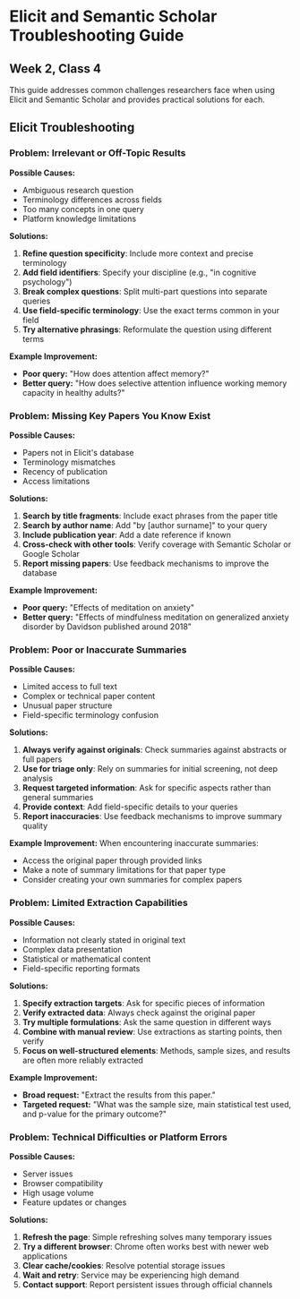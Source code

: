 # Elicit and Semantic Scholar Troubleshooting Guide
## Week 2, Class 4

This guide addresses common challenges researchers face when using Elicit and Semantic Scholar and provides practical solutions for each.

## Elicit Troubleshooting

### Problem: Irrelevant or Off-Topic Results

**Possible Causes:**
- Ambiguous research question
- Terminology differences across fields
- Too many concepts in one query
- Platform knowledge limitations

**Solutions:**
1. **Refine question specificity**: Include more context and precise terminology
2. **Add field identifiers**: Specify your discipline (e.g., "in cognitive psychology")
3. **Break complex questions**: Split multi-part questions into separate queries
4. **Use field-specific terminology**: Use the exact terms common in your field
5. **Try alternative phrasings**: Reformulate the question using different terms

**Example Improvement:**
- **Poor query:** "How does attention affect memory?"
- **Better query:** "How does selective attention influence working memory capacity in healthy adults?"

### Problem: Missing Key Papers You Know Exist

**Possible Causes:**
- Papers not in Elicit's database
- Terminology mismatches
- Recency of publication
- Access limitations

**Solutions:**
1. **Search by title fragments**: Include exact phrases from the paper title
2. **Search by author name**: Add "by [author surname]" to your query
3. **Include publication year**: Add a date reference if known
4. **Cross-check with other tools**: Verify coverage with Semantic Scholar or Google Scholar
5. **Report missing papers**: Use feedback mechanisms to improve the database

**Example Improvement:**
- **Poor query:** "Effects of meditation on anxiety"
- **Better query:** "Effects of mindfulness meditation on generalized anxiety disorder by Davidson published around 2018"

### Problem: Poor or Inaccurate Summaries

**Possible Causes:**
- Limited access to full text
- Complex or technical paper content
- Unusual paper structure
- Field-specific terminology confusion

**Solutions:**
1. **Always verify against originals**: Check summaries against abstracts or full papers
2. **Use for triage only**: Rely on summaries for initial screening, not deep analysis
3. **Request targeted information**: Ask for specific aspects rather than general summaries
4. **Provide context**: Add field-specific details to your queries
5. **Report inaccuracies**: Use feedback mechanisms to improve summary quality

**Example Improvement:**
When encountering inaccurate summaries:
- Access the original paper through provided links
- Make a note of summary limitations for that paper type
- Consider creating your own summaries for complex papers

### Problem: Limited Extraction Capabilities

**Possible Causes:**
- Information not clearly stated in original text
- Complex data presentation
- Statistical or mathematical content
- Field-specific reporting formats

**Solutions:**
1. **Specify extraction targets**: Ask for specific pieces of information
2. **Verify extracted data**: Always check against the original paper
3. **Try multiple formulations**: Ask the same question in different ways
4. **Combine with manual review**: Use extractions as starting points, then verify
5. **Focus on well-structured elements**: Methods, sample sizes, and results are often more reliably extracted

**Example Improvement:**
- **Broad request:** "Extract the results from this paper."
- **Targeted request:** "What was the sample size, main statistical test used, and p-value for the primary outcome?"

### Problem: Technical Difficulties or Platform Errors

**Possible Causes:**
- Server issues
- Browser compatibility
- High usage volume
- Feature updates or changes

**Solutions:**
1. **Refresh the page**: Simple refreshing solves many temporary issues
2. **Try a different browser**: Chrome often works best with newer web applications
3. **Clear cache/cookies**: Resolve potential storage issues
4. **Wait and retry**: Service may be experiencing high demand
5. **Contact support**: Report persistent issues through official channels